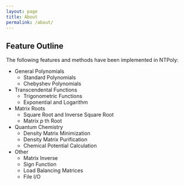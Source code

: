 ```yaml
---
layout: page
title: About
permalink: /about/
---
```


Feature Outline
--------------------------------------------------------------------------------
The following features and methods have been implemented in NTPoly:

* General Polynomials
    * Standard Polynomials
    * Chebyshev Polynomials
* Transcendental Functions
    * Trigonometric Functions
    * Exponential and Logarithm
* Matrix Roots
    * Square Root and Inverse Square Root
    * Matrix *p* th Root
* Quantum Chemistry
    * Density Matrix Minimization
    * Density Matrix Purification
    * Chemical Potential Calculation
* Other
    * Matrix Inverse
    * Sign Function
    * Load Balancing Matrices
    * File I/O

